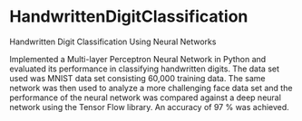 # HandwrittenDigitClassification
Handwritten Digit Classification Using Neural Networks

Implemented a Multi-layer Perceptron Neural Network in Python and evaluated its performance in classifying handwritten digits. The data set used was MNIST data set consisting 60,000 training data. 
The same network was then used to analyze a more challenging face data set and the performance of the neural network was compared against a deep neural network using the Tensor Flow library. An accuracy of 97 % was achieved.
